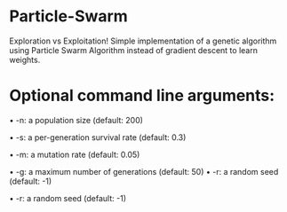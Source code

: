 # Particle-Swarm
Exploration vs Exploitation! Simple implementation of a genetic algorithm using Particle Swarm Algorithm instead of gradient descent to learn weights. 

# Optional command line arguments:
• -n: a population size (default: 200)

• -s: a per-generation survival rate (default: 0.3)

• -m: a mutation rate (default: 0.05)

• -g: a maximum number of generations (default: 50) • -r: a random seed (default: -1)

• -r: a random seed (default: -1)
